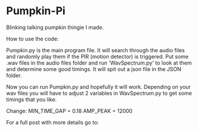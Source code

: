 # Pumpkin-Pi
Blinking talking pumpkin thingie I made.


How to use the code:

Pumpkin.py is the main program file.  It will search through the audio files and randomly play them if the PIR (motion detector) is triggered.
Put some .wav files in the audio files folder and run 'WavSpectrum.py' to look at them and determine some good timings.  It will spit out a json file in the JSON folder.  

Now you can run Pumpkin.py and hopefully it will work.  Depending on your wav files you will have to adjust 2 variables in WavSpectrum.py to get some
timings that you like.  

Change:
MIN_TIME_GAP = 0.18
AMP_PEAK = 12000

For a full post with more details go to: 
